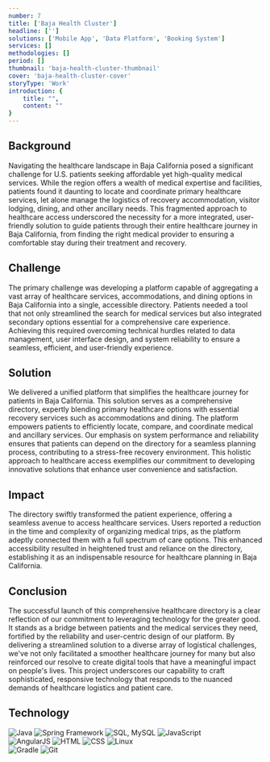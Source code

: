 ```yaml
---
number: 7
title: ['Baja Health Cluster']
headline: ['']
solutions: ['Mobile App', 'Data Platform', 'Booking System']
services: []
methodologies: []
period: []
thumbnail: 'baja-health-cluster-thumbnail'
cover: 'baja-health-cluster-cover'
storyType: 'Work'
introduction: {
    title: "",
    content: ""
}
---
```


## Background

Navigating the healthcare landscape in Baja California posed a significant challenge for U.S. patients seeking affordable yet high-quality medical services. While the region offers a wealth of medical expertise and facilities, patients found it daunting to locate and coordinate primary healthcare services, let alone manage the logistics of recovery accommodation, visitor lodging, dining, and other ancillary needs. This fragmented approach to healthcare access underscored the necessity for a more integrated, user-friendly solution to guide patients through their entire healthcare journey in Baja California, from finding the right medical provider to ensuring a comfortable stay during their treatment and recovery.

## Challenge

The primary challenge was developing a platform capable of aggregating a vast array of healthcare services, accommodations, and dining options in Baja California into a single, accessible directory. Patients needed a tool that not only streamlined the search for medical services but also integrated secondary options essential for a comprehensive care experience. Achieving this required overcoming technical hurdles related to data management, user interface design, and system reliability to ensure a seamless, efficient, and user-friendly experience.

## Solution

We delivered a unified platform that simplifies the healthcare journey for patients in Baja California. This solution serves as a comprehensive directory, expertly blending primary healthcare options with essential recovery services such as accommodations and dining. The platform empowers patients to efficiently locate, compare, and coordinate medical and ancillary services. Our emphasis on system performance and reliability ensures that patients can depend on the directory for a seamless planning process, contributing to a stress-free recovery environment. This holistic approach to healthcare access exemplifies our commitment to developing innovative solutions that enhance user convenience and satisfaction.

## Impact

The directory swiftly transformed the patient experience, offering a seamless avenue to access healthcare services. Users reported a reduction in the time and complexity of organizing medical trips, as the platform adeptly connected them with a full spectrum of care options. This enhanced accessibility resulted in heightened trust and reliance on the directory, establishing it as an indispensable resource for healthcare planning in Baja California.

## Conclusion

The successful launch of this comprehensive healthcare directory is a clear reflection of our commitment to leveraging technology for the greater good. It stands as a bridge between patients and the medical services they need, fortified by the reliability and user-centric design of our platform. By delivering a streamlined solution to a diverse array of logistical challenges, we've not only facilitated a smoother healthcare journey for many but also reinforced our resolve to create digital tools that have a meaningful impact on people's lives. This project underscores our capability to craft sophisticated, responsive technology that responds to the nuanced demands of healthcare logistics and patient care.

## Technology

<div class="story_story__mainContent__technologies__v5XXm">
  <div class="story_story__mainContent__technologies__images__6NSg5">
    <div>
      <img loading="lazy" src="/technologies/java.svg" alt="Java"/>
      <img loading="lazy" src="/technologies/spring.svg" alt="Spring Framework"/>
      <img loading="lazy" src="/technologies/mysql.svg" alt="SQL, MySQL"/>
      <img loading="lazy" src="/technologies/javascript.svg" alt="JavaScript"/>
    </div>
  </div>
  <div class="story_story__mainContent__technologies__images__6NSg5">
    <div>
      <img loading="lazy" src="/technologies/angular.svg" alt="AngularJS"/>
      <img loading="lazy" src="/technologies/html.svg" alt="HTML"/>
      <img loading="lazy" src="/technologies/css.svg" alt="CSS"/>
      <img loading="lazy" src="/technologies/linux.svg" alt="Linux"/>
    </div>
  </div>
  <div class="story_story__mainContent__technologies__images__6NSg5">
    <div>
      <img loading="lazy" src="/technologies/gradle.svg" alt="Gradle"/>
      <img loading="lazy" src="/technologies/git--large.svg" alt="Git"/>
    </div>
  </div>
</div>
